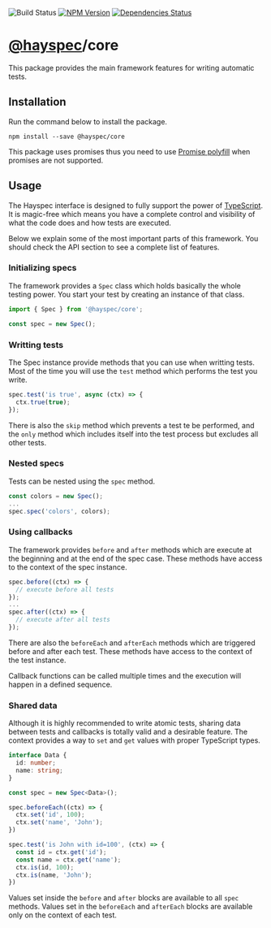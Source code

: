 ![Build Status](https://travis-ci.org/hayspec/monorepo.svg?branch=master)&nbsp;[![NPM Version](https://badge.fury.io/js/@hayspec%2Fcore.svg)](https://badge.fury.io/js/hayspec%2Fcore)&nbsp;[![Dependencies Status](https://david-dm.org/hayspec/core.svg)](https://david-dm.org/hayspec/core)&nbsp;

# [@hayspec](https://github.com/hayspec/monorepo)/core

This package provides the main framework features for writing automatic tests.

## Installation

Run the command below to install the package.

```
npm install --save @hayspec/core
```

This package uses promises thus you need to use [Promise polyfill](https://github.com/taylorhakes/promise-polyfill) when promises are not supported.

## Usage

The Hayspec interface is designed to fully support the power of [TypeScript](https://www.typescriptlang.org/). It is magic-free which means you have a complete control and visibility of what the code does and how tests are executed.

Below we explain some of the most important parts of this framework. You should check the API section to see a complete list of features. 

### Initializing specs

The framework provides a `Spec` class which holds basically the whole testing power. You start your test by creating an instance of that class.

```ts
import { Spec } from '@hayspec/core';

const spec = new Spec();
```

### Writting tests

The Spec instance provide methods that you can use when writting tests. Most of the time you will use the `test` method which performs the test you write.

```ts
spec.test('is true', async (ctx) => {
  ctx.true(true);
});
```

There is also the `skip` method which prevents a test te be performed, and the `only` method which includes itself into the test process but excludes all other tests.

### Nested specs

Tests can be nested using the `spec` method.

```ts
const colors = new Spec();
...
spec.spec('colors', colors);
```

### Using callbacks

The framework provides `before` and `after` methods which are execute at the beginning and at the end of the spec case. These methods have access to the context of the spec instance.

```ts
spec.before((ctx) => {
  // execute before all tests
});
...
spec.after((ctx) => {
  // execute after all tests
});
```

There are also the `beforeEach` and `afterEach` methods which are triggered before and after each test. These methods have access to the context of the test instance.

Callback functions can be called multiple times and the execution will happen in a defined sequence.

### Shared data

Although it is highly recommended to write atomic tests, sharing data between tests and callbacks is totally valid and a desirable feature. The context provides a way to `set` and `get` values with proper TypeScript types.

```ts
interface Data {
  id: number;
  name: string;
}

const spec = new Spec<Data>();

spec.beforeEach((ctx) => {
  ctx.set('id', 100);
  ctx.set('name', 'John');
})

spec.test('is John with id=100', (ctx) => {
  const id = ctx.get('id');
  const name = ctx.get('name');
  ctx.is(id, 100);
  ctx.is(name, 'John');
})
```

Values set inside the `before` and `after` blocks are available to all `spec` methods. Values set in the `beforeEach` and `afterEach` blocks are available only on the context of each test.
